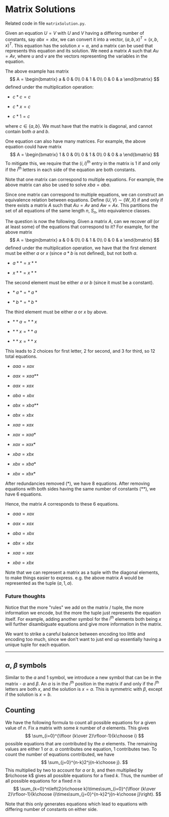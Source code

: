 # Matrix Solutions

Related code in file ```matrixSolution.py```.

Given an equation $U = V$ with $U$ and $V$ having a differing number of constants, say $abx = xbx$, we can convert it into a vector, $(a, b, x)^T = (x, b, x)^T$.
This equation has the solution $x = a$, and a matrix can be used that represents this equation and its solution.
We need a matrix $A$ such that $Au = Av$, where $u$ and $v$ are the vectors representing the variables in the equation.

The above example has matrix
$$
A = \begin{bmatrix}
    a & 0 & 0\\
    0 & 1 & 0\\
    0 & 0 & a
\end{bmatrix}
$$
defined under the multiplication operation:

- $c * c = c$

- $c * x = c$

- $c * 1 = c$

where $c \in \{a, b\}$.
We must have that the matrix is diagonal, and cannot contain both $a$ and $b$.

One equation can also have many matrices. For example, the above equation could have matrix
$$
A = \begin{bmatrix}
    1 & 0 & 0\\
    0 & 1 & 0\\
    0 & 0 & a
\end{bmatrix}
$$
To mitigate this, we require that the $(i,i)^\text{th}$ entry in the matrix is $1$ if and only if the $i^\text{th}$ letters in each side of the equation are both constants.

Note that one matrix can correspond to multiple equations. 
For example, the above matrix can also be used to solve $xba = aba$.

Since one matrix can correspond to multiple equations, we can construct an equivalence relation between equations.
Define $(U, V) \sim (W, X)$ if and only if there exists a matrix $A$ such that $Au = Av$ and $Aw = Ax$.
This partitions the set of all equations of the same length $n$, $S_n$, into equivalence classes.

The question is now the following. Given a matrix $A$, can we recover *all* (or at least some) of the equations that correspond to it?
For example, for the above matrix
$$
A = \begin{bmatrix}
    a & 0 & 0\\
    0 & 1 & 0\\
    0 & 0 & a
\end{bmatrix}
$$
defined under the multiplication operation, we have that the first element must be either $a$ or $x$ (since $a*b$ is not defined), but not both $a$.

- $a** = x**$

- $x** = x**$

The second element must be either $a$ or $b$ (since it must be a constant).

- $*\;a\;* = *\;a\;*$

- $*\;b\;* = *\;b\;*$

The third element must be either $a$ or $x$ by above.

- $**a = **x$

- $**x = **a$

- $**x = **x$

This leads to $2$ choices for first letter, $2$ for second, and $3$ for third, so $12$ total equations.

- $aaa = xax$

- $aax = xaa$**

- $aax = xax$

- $aba = xbx$

- $abx = xba$**

- $abx = xbx$

- $xaa = xax$

- $xax = xaa$*

- $xax = xax$*

- $xba = xbx$

- $xbx = xba$*

- $xbx = xbx$*

After redundancies removed (*), we have 8 equations.
After removing equations with both sides having the same number of constants (**), we have 6 equations.

Hence, the matrix $A$ corresponds to these $6$ equations.

- $aaa = xax$

- $aax = xax$

- $aba = xbx$

- $abx = xbx$

- $xaa = xax$

- $xba = xbx$

Note that we can represent a matrix as a tuple with the diagonal elements, to make things easier to express. 
e.g. the above matrix $A$ would be represented as the tuple $(a, 1, a)$.

### Future thoughts

Notice that the more "rules" we add on the matrix / tuple, the more information we encode, but the more the tuple just represents the equation itself. For example, adding another symbol for the $i^\text{th}$ elements both being $x$ will further disambiguate equations and give more information in the matrix.

We want to strike a careful balance between encoding too little and encoding too much, since we don't want to just end up essentially having a unique tuple for each equation.

---

## $\alpha$, $\beta$ symbols

Similar to the $a$ and $1$ symbol, we introduce a new symbol that can be in the matrix - $\alpha$ and $\beta$. An $\alpha$ is in the $i^\text{th}$ position in the matrix if and only if the $i^\text{th}$ letters are both $x$, and the solution is $x=a$. This is symmetric with $\beta$, except if the solution is $x=b$. 

## Counting

We have the following formula to count all possible equations for a given value of $n$. Fix a matrix with some $k$ number of $a$ elements. This gives 
$$
\sum_{i=0}^{\lfloor {k\over 2}\rfloor-1}{k\choose i}
$$
possible equations that are contributed by the $a$ elements.
The remaining values are either $1$ or $\alpha$. $\alpha$ contributes one equation, $1$ contributes two. To count the number of equations contributed, we have
$$
\sum_{j=0}^{n-k}2^j{n-k\choose j}.
$$
This multiplied by two to account for $a$ or $b$, and then multiplied by $n\choose k$ gives all possible equations for a fixed $k$.
Thus, the number of all possible equations for a fixed $n$ is
$$
\sum_{k=0}^n\left(2{n\choose k}\times\sum_{i=0}^{\lfloor {k\over 2}\rfloor-1}{k\choose i}\times\sum_{j=0}^{n-k}2^j{n-k\choose j}\right).
$$

Note that this only generates equations which lead to equations with differing number of constants on either side.